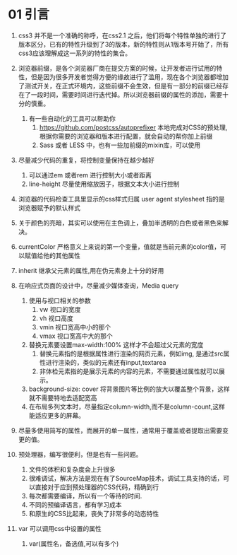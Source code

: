 # 01 引言

1. css3 并不是一个准确的称呼，在css2.1 之后，他们将每个特性单独的进行了版本区分，已有的特性升级到了3的版本，新的特性则从1版本号开始了，所有css3应该理解成这一系列的特性的集合。
2. 浏览器前缀，是各个浏览器厂商在提交方案的时候，让开发者进行试用的特性，但是因为很多开发者觉得方便的缘故进行了滥用，现在各个浏览器都增加了测试开关，在正式环境内，这些前缀不会生效，但是有一部分的前缀已经存在了一段时间，需要时间进行迭代掉。所以浏览器前缀的属性的添加，需要十分的慎重。
    1. 有一些自动化的工具可以帮助你
        1. https://github.com/postcss/autoprefixer   本地完成对CSS的预处理, 根据你需要的浏览器和版本进行配置，就会自动的帮你加上前缀
        2. Sass 或者 LESS 中，也有一些加前缀的mixin库，可以使用


3. 尽量减少代码的重复，将控制变量保持在越少越好
    1. 可以通过em 或者rem 进行控制大小或者距离
    2. line-height 尽量使用缩放因子，根据文本大小进行控制

4. 浏览器的代码检查工具里显示的css样式归属 user agent stylesheet 指的是浏览器赋予的默认样式
5. 关于颜色的亮暗，其实可以使用在主色调上，叠加半透明的白色或者黑色来解决。
6. currentColor 严格意义上来说的第一个变量，值就是当前元素的color值，可以赋值给他的其他属性
7. inherit 继承父元素的属性,用在伪元素身上十分的好用
8. 在响应式页面的设计中，尽量减少媒体查询，Media query
    1. 使用与视口相关的参数
        1. vw   视口的宽度
        2. vh   视口高度
        3. vmin 视口宽高中小的那个
        4. vmax 视口宽高中大的那个
    2. 替换元素要设置max-width:100% 这样才不会超过父元素的宽度
        1. 替换元素指的是根据属性进行渲染的网页元素，例如img, 是通过src属性进行渲染的，类似的元素还有input,textarea
        2. 非体检元素指的是展示元素的内容的元素，不需要通过属性就可以展示。
    3. background-size: cover 将背景图片等比例的放大以覆盖整个背景，这样就不需要特地去适配宽高
    4. 在布局多列文本时，尽量指定column-width,而不是column-count,这样能适应更多的屏幕。

9. 尽量多使用简写的属性，而展开的单一属性，通常用于覆盖或者提取出需要变更的值。
10. 预处理器，编写很便利，但是也有一些问题。
    1. 文件的体积和复杂度会上升很多
    2. 很难调试，解决方法是现在有了SourceMap技术，调试工具支持的话，可以直接对于应到预处理器的CSS代码，精确到行
    3. 每次都需要编译，所以有一个等待的时间.
    4. 不同的预编译语言，都有学习成本
    5. 和原生的CSS比起来，丧失了非常多的动态特性
11. var 可以调用css中设置的属性
    1. var(属性名，备选值,可以有多个)
    